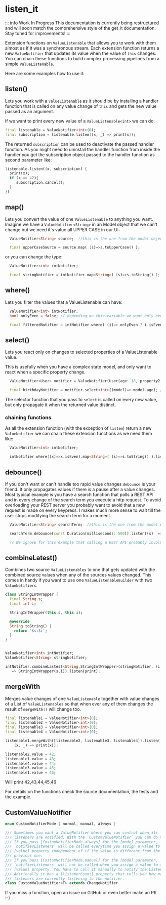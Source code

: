 # listen_it

::: info Work In Progress
This documentation is currently being restructured and will soon match the comprehensive style of the get_it documentation. Stay tuned for improvements!
:::

Extension functions on `ValueListenable` that allows you to work with them almost as if it was a synchronous stream. Each extension function returns a new `ValueNotifier` that updates its value when the value of `this` changes. You can chain these functions to build complex processing pipelines from a simple `ValueListenable`.

Here are some examples how to use it:

## listen()

Lets you work with a `ValueListenable` as it should be by installing a handler function that is called on any value change of `this` and gets the new value passed as an argument. 

If we want to print every new value of a `ValueListenable<int>` we can do:

```dart
final listenable = ValueNotifier<int>(0);
final subscription = listenable.listen((x, _) => print(x));
```
The returned `subscription` can be used to deactivate the passed handler function. As you might need to uninstall the handler function from inside the handler 
you get the subscription object passed to the handler function as second parameter like:

```dart
listenable.listen((x, subscription) {
  print(x);
  if (x == 42){
     subscription.cancel();
  }
})
```

## map()
Lets you convert the value of one `ValueListenable` to anything you want.
Imagine we have a `ValueNotifier<String>` in an Model object that we can't change but we need it's value all UPPER CASE in our UI:

```dart
  ValueNotifier<String> source;  //this is the one from the model object

  final upperCaseSource = source.map( (s)=>s.toUpperCase() );
``` 

or you can change the type:

```dart
  ValueNotifier<int> intNotifier;  

  final stringNotifier = intNotifier.map<String>( (s)=>s.toString() );
``` 

## where()

Lets you filter the values that a ValueListenable can have:


```dart
  ValueNotifier<int> intNotifier;  
  bool onlyEven = false; // depending on this variable we want only even values or all

  final filteredNotifier = intNotifier.where( (i)=> onlyEven ? i.isEven : i );
``` 


## select()

Lets you react only on changes to selected properties of a ValueListenable value.

This is usefully when you have a complex state model, and only want to react when a specific property change.
```dart
  ValueNotifier<User> notifier = ValueNotifier(User(age: 18, property2: "John"));

  final birthdayNotifier = notifier.select<int>((model)=> model.age); //selectedNotifier will ignore changes that does not affect age
``` 
The selector function that you pass to `select` is called on every new value, but only propagate it when the returned value distinct.

### chaining functions
As all the extension function (with the exception of `listen`) return a new `ValueNotifier` we can chain these extension functions as we need them like: 


```dart
  ValueNotifier<int> intNotifier;  

  intNotifier.where((x)=>x.isEven).map<String>( (s)=>s.toString() ).listen(print);
``` 

## debounce()
If you don't want or can't handle too rapid value changes `debounce` is your friend. It only propagates values if there is a pause after a value changes. Most typical example is you have a search function that polls a REST API and in every change of the search term you execute a http request. To avoid overloading your REST server you probably want to avoid that a new request is made on every keypress. I makes much more sense to wait till the user stops modifying the search term for a moment.


```dart
  ValueNotifier<String> searchTerm;  //this is the one from the model object

  searchTerm.debounce(const Duration(milliseconds: 500)).listen((s)  => callRestApi(s) );

  // We ignore for this example that calling a REST API probably involves some async magic
``` 

## combineLatest()
Combines two source `ValueListenables` to one that gets updated with the combined source values when any of the sources values changed.
This comes in handy if you want to use one `ValueListenableBuilder` with two `ValueNotifiers`.

```dart
class StringIntWrapper {
  final String s;
  final int i;

  StringIntWrapper(this.s, this.i);

  @override
  String toString() {
    return '$s:$i';
  }
}


ValueNotifier<int> intNotifier;  
ValueNotifier<String> stringNotifier;  

intNotifier.combineLastest<String,StringIntWrapper>(stringNotifier, (i,s)
   => StringIntWrapper(s,i)).listen(print);
```

## mergeWith
Merges value changes of one `ValueListenable` together with value changes of a List of
`ValueListenables` so that when ever any of them changes the result of
`mergeWith()` will change too.

```dart
final listenable1 = ValueNotifier<int>(0);
final listenable2 = ValueNotifier<int>(0);
final listenable3 = ValueNotifier<int>(0);
final listenable4 = ValueNotifier<int>(0);

listenable1.mergeWith([listenable2, listenable3, listenable4]).listen(
    (x, _) => print(x));

listenable2.value = 42;
listenable1.value = 43;
listenable4.value = 44;
listenable3.value = 45;
listenable1.value = 46;
```
Will print 42,43,44,45,46


For details on the functions check the source documentation, the tests and the example.

## CustomValueNotifier

```dart
enum CustomNotifierMode { normal, manual, always }

/// Sometimes you want a ValueNotifier where you can control when its
/// listeners are notified. With the `CustomValueNotifier` you can do this:
/// If you pass [CustomNotifierMode.always] for the [mode] parameter,
/// `notifierListeners` will be called everytime you assign a value to the
/// [value] property independent of if the value is different from the
/// previous one.
/// If you pass [CustomNotifierMode.manual] for the [mode] parameter,
/// `notifierListeners` will not be called when you assign a value to the
/// [value] property. You have to call it manually to notify the Listeners.
/// Aditionally it has a [listenerCount] property that tells you how many
/// listeners are currently listening to the notifier.
class CustomValueNotifier<T> extends ChangeNotifier
```

If you miss a function, open an issue on GitHub or even better make an PR :-)